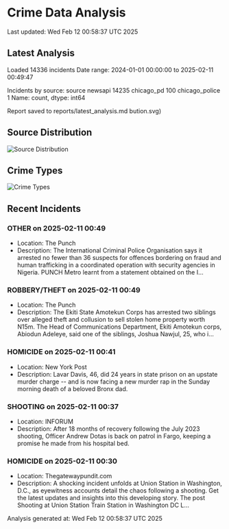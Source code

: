 # Crime Data Analysis
Last updated: Wed Feb 12 00:58:37 UTC 2025

## Latest Analysis

Loaded 14336 incidents
Date range: 2024-01-01 00:00:00 to 2025-02-11 00:49:47

Incidents by source:
source
newsapi           14235
chicago_pd          100
chicago_police        1
Name: count, dtype: int64

Report saved to reports/latest_analysis.md
bution.svg)

## Source Distribution
![Source Distribution](images/source_distribution.svg)

## Crime Types
![Crime Types](images/crime_types.svg)

## Recent Incidents

### OTHER on 2025-02-11 00:49
- Location: The Punch
- Description: The International Criminal Police Organisation says it arrested no fewer than 36 suspects for offences bordering on fraud and human trafficking in a coordinated operation with security agencies in Nigeria. PUNCH Metro learnt from a statement obtained on the I…


### ROBBERY/THEFT on 2025-02-11 00:49
- Location: The Punch
- Description: The Ekiti State Amotekun Corps has arrested two siblings over alleged theft and collusion to sell stolen home property worth N15m. The Head of Communications Department, Ekiti Amotekun corps, Abiodun Adeleye, said one of the siblings, Joshua Nawjul, 25, who i…


### HOMICIDE on 2025-02-11 00:41
- Location: New York Post
- Description: Lavar Davis, 46, did 24 years in state prison on an upstate murder charge -- and is now facing a new murder rap in the Sunday morning death of a beloved Bronx dad.


### SHOOTING on 2025-02-11 00:37
- Location: INFORUM
- Description: After 18 months of recovery following the July 2023 shooting, Officer Andrew Dotas is back on patrol in Fargo, keeping a promise he made from his hospital bed.


### HOMICIDE on 2025-02-11 00:30
- Location: Thegatewaypundit.com
- Description: A shocking incident unfolds at Union Station in Washington, D.C., as eyewitness accounts detail the chaos following a shooting. Get the latest updates and insights into this developing story.
The post Shooting at Union Station Train Station in Washington DC L…

Analysis generated at: Wed Feb 12 00:58:37 UTC 2025
